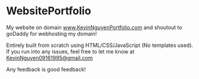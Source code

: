 # WebsitePortfolio

My website on domain www.KevinNguyenPortfolio.com and shoutout to goDaddy for webhosting my domain!

Entirely built from scratch using HTML/CSS/JavaScript (No templates used). If you run into any issues, feel free to let me know at KevinNguyen09161995@gmail.com

Any feedback is good feedback!
